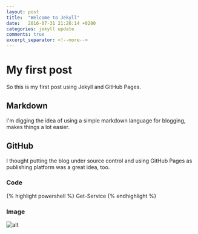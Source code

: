 ```yaml
---
layout: post
title:  "Welcome to Jekyll"
date:   2016-07-31 21:26:14 +0200
categories: jekyll update
comments: true
excerpt_separator: <!--more-->
---
```


# My first post

So this is my first post using Jekyll and GitHub Pages.
<!--more-->
## Markdown
I'm digging the idea of using a simple markdown language for blogging, makes things a lot easier.

## GitHub
I thought putting the blog under source control and using GitHub Pages as publishing platform was a great idea, too.

### Code

{% highlight powershell %}
Get-Service
{% endhighlight %}

### Image 
![alt]({{site.url}}/assets/image743.png)